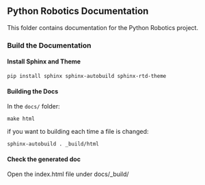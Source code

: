 ## Python Robotics Documentation

This folder contains documentation for the Python Robotics project.


### Build the Documentation

#### Install Sphinx and Theme

```
pip install sphinx sphinx-autobuild sphinx-rtd-theme
```

#### Building the Docs

In the `docs/` folder:
```
make html
```

if you want to building each time a file is changed:

```
sphinx-autobuild . _build/html
```

#### Check the generated doc

Open the index.html file under docs/_build/
